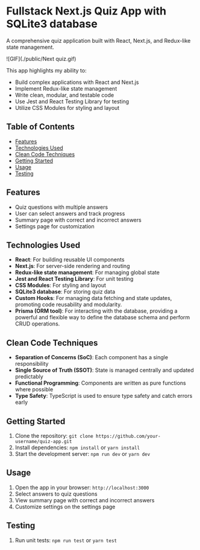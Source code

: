  Fullstack Next.js Quiz App with SQLite3 database
================

A comprehensive quiz application built with React, Next.js, and Redux-like state management.

![GIF](./public/Next quiz.gif)

This app highlights my ability to:
* Build complex applications with React and Next.js
* Implement Redux-like state management
* Write clean, modular, and testable code
* Use Jest and React Testing Library for testing
* Utilize CSS Modules for styling and layout

 Table of Contents
-----------------

* [Features](#features)
* [Technologies Used](#technologies-used)
* [Clean Code Techniques](#clean-code-techniques)
* [Getting Started](#getting-started)
* [Usage](#usage)
* [Testing](#testing)

 Features
------------

* Quiz questions with multiple answers
* User can select answers and track progress
* Summary page with correct and incorrect answers
* Settings page for customization

Technologies Used
--------------------

* **React**: For building reusable UI components
* **Next.js**: For server-side rendering and routing
* **Redux-like state management**: For managing global state
* **Jest and React Testing Library**: For unit testing
* **CSS Modules**: For styling and layout
* **SQLite3 database**: For storing quiz data
* **Custom Hooks**: For managing data fetching and state updates, promoting code reusability and modularity. 
* **Prisma (ORM tool)**: For interacting with the database, providing a powerful and flexible way to define the database schema and perform 
  CRUD operations.

 Clean Code Techniques
-----------------------

* **Separation of Concerns (SoC)**: Each component has a single responsibility
* **Single Source of Truth (SSOT)**: State is managed centrally and updated predictably
* **Functional Programming**: Components are written as pure functions where possible
* **Type Safety**: TypeScript is used to ensure type safety and catch errors early

 Getting Started
-------------------

1. Clone the repository: `git clone https://github.com/your-username/quiz-app.git`
2. Install dependencies: `npm install` or `yarn install`
3. Start the development server: `npm run dev` or `yarn dev`

Usage
---------

1. Open the app in your browser: `http://localhost:3000`
2. Select answers to quiz questions
3. View summary page with correct and incorrect answers
4. Customize settings on the settings page

 Testing
------------

1. Run unit tests: `npm run test` or `yarn test`

